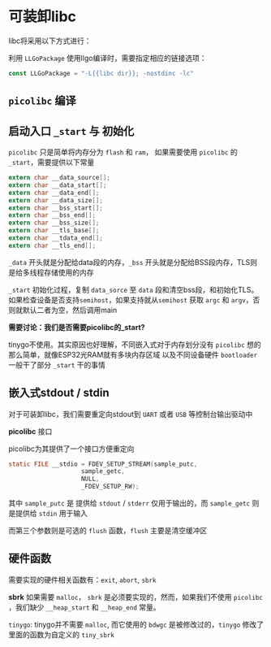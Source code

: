 # 可装卸libc

libc将采用以下方式进行：

利用 `LLGoPackage`
使用llgo编译时，需要指定相应的链接选项：

```go
const LLGoPackage = "-L{{libc dir}}; -nostdinc -lc"
```

## `picolibc` 编译



## 启动入口 `_start` 与 初始化

`picolibc` 只是简单将内存分为 `flash` 和 `ram`，
如果需要使用 `picolibc` 的 `_start`，需要提供以下常量

```c
extern char __data_source[];
extern char __data_start[];
extern char __data_end[];
extern char __data_size[];
extern char __bss_start[];
extern char __bss_end[];
extern char __bss_size[];
extern char __tls_base[];
extern char __tdata_end[];
extern char __tls_end[];
```

`_data` 开头就是分配给data段的内存，`_bss` 开头就是分配给BSS段内存，TLS则是给多线程存储使用的内存

`_start` 初始化过程，复制 `data_sorce` 至 `data` 段和清空bss段，和初始化TLS。
如果检查设备是否支持`semihost`，如果支持就从`semihost` 获取 `argc` 和 `argv`，否则就默认二者为空，然后调用main

**需要讨论：我们是否需要picolibc的_start?**

tinygo不使用。其实原因也好理解，不同嵌入式对于内存划分没有 `picolibc` 想的那么简单，就像ESP32光RAM就有多块内存区域
以及不同设备硬件 `bootloader` 一般干了部分 `_start` 干的事情

## 嵌入式stdout / stdin
对于可装卸libc，我们需要重定向stdout到 `UART` 或者 `USB` 等控制台输出驱动中

**picolibc** 接口

picolibc为其提供了一个接口方便重定向

```c
static FILE __stdio = FDEV_SETUP_STREAM(sample_putc,
					sample_getc,
					NULL,
					_FDEV_SETUP_RW);
```

其中 `sample_putc` 是 提供给 `stdout` / `stderr` 仅用于输出的，而 `sample_getc` 则是提供给 `stdin` 用于输入

而第三个参数则是可选的 `flush` 函数，`flush` 主要是清空缓冲区

## 硬件函数

需要实现的硬件相关函数有：`exit`, `abort`, `sbrk`

**sbrk**
如果需要 `malloc`， `sbrk` 是必须要实现的，然而，如果我们不使用 `picolibc` ，我们缺少 `__heap_start` 和 `__heap_end` 常量。

`tinygo`: tinygo并不需要 `malloc`, 而它使用的 `bdwgc` 是被修改过的，`tinygo` 修改了里面的函数为自定义的 `tiny_sbrk`
